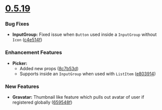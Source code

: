 
# [0.5.19](https://github.com/GeekyAnts/NativeBase/releases/tag/v0.5.19)

### Bug Fixes

-	**InputGroup:** Fixed issue when `Button` used inside a `InputGroup` without `Icon` ([c4e514f](https://github.com/GeekyAnts/NativeBase/commit/c4e514fee7022101c5d54775abef384c6b5ffe3d))


### Enhancement Features 

-	**Picker:** 
    -   Added new props ([8c7b53d](https://github.com/GeekyAnts/NativeBase/commit/8c7b53dcaf46414a094136637a4c1205d05758a1))
    -	Supports inside an `InputGroup` when used with `ListItem` ([e803914](https://github.com/GeekyAnts/NativeBase/commit/e803914830436e7b3d6f0b6c28148e896972c1fb))


### New Features

-	**Gravatar:** Thumbnail like feature which pulls out avatar of user if registered globally ([659548f](https://github.com/GeekyAnts/NativeBase/commit/659548f5357aa762ffcedf555f4736b61be18320))
